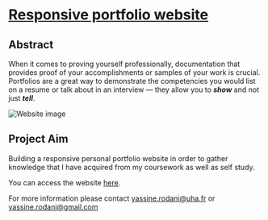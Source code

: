 # [Responsive portfolio website](yassine-rd.github.io/portfolio-website)

## Abstract

When it comes to proving yourself professionally, documentation that provides proof of your accomplishments or samples of your work is crucial. Portfolios are a great way to demonstrate the competencies you would list on a resume or talk about in an interview — they allow you to ***show*** and not just ***tell***.

![Website image](https://github.com/yassine-rd/portfolio-website/blob/master/assets/img/project-2.png)

## Project Aim

Building a responsive personal portfolio website in order to gather knowledge that I have acquired from my coursework as well as self study.

You can access the website [here](https://yassine-rd.github.io/portfolio-website).

For more information please contact yassine.rodani@uha.fr or yassine.rodani@gmail.com
